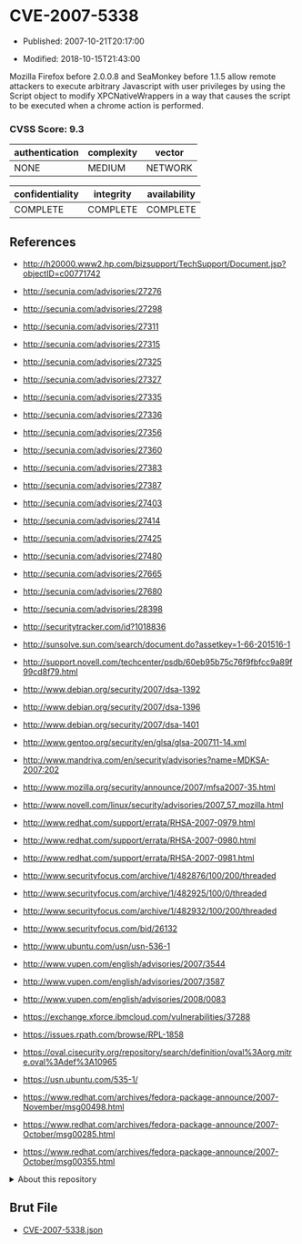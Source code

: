 # CVE-2007-5338

- Published: 2007-10-21T20:17:00

- Modified: 2018-10-15T21:43:00

Mozilla Firefox before 2.0.0.8 and SeaMonkey before 1.1.5 allow remote attackers to execute arbitrary Javascript with user privileges by using the Script object to modify XPCNativeWrappers in a way that causes the script to be executed when a chrome action is performed.

### CVSS Score: **9.3**

| authentication | complexity | vector |
| --- | --- | --- |
| NONE | MEDIUM | NETWORK |

| confidentiality | integrity | availability |
| --- | --- | --- |
| COMPLETE | COMPLETE | COMPLETE |

## References

* http://h20000.www2.hp.com/bizsupport/TechSupport/Document.jsp?objectID=c00771742

* http://secunia.com/advisories/27276

* http://secunia.com/advisories/27298

* http://secunia.com/advisories/27311

* http://secunia.com/advisories/27315

* http://secunia.com/advisories/27325

* http://secunia.com/advisories/27327

* http://secunia.com/advisories/27335

* http://secunia.com/advisories/27336

* http://secunia.com/advisories/27356

* http://secunia.com/advisories/27360

* http://secunia.com/advisories/27383

* http://secunia.com/advisories/27387

* http://secunia.com/advisories/27403

* http://secunia.com/advisories/27414

* http://secunia.com/advisories/27425

* http://secunia.com/advisories/27480

* http://secunia.com/advisories/27665

* http://secunia.com/advisories/27680

* http://secunia.com/advisories/28398

* http://securitytracker.com/id?1018836

* http://sunsolve.sun.com/search/document.do?assetkey=1-66-201516-1

* http://support.novell.com/techcenter/psdb/60eb95b75c76f9fbfcc9a89f99cd8f79.html

* http://www.debian.org/security/2007/dsa-1392

* http://www.debian.org/security/2007/dsa-1396

* http://www.debian.org/security/2007/dsa-1401

* http://www.gentoo.org/security/en/glsa/glsa-200711-14.xml

* http://www.mandriva.com/en/security/advisories?name=MDKSA-2007:202

* http://www.mozilla.org/security/announce/2007/mfsa2007-35.html

* http://www.novell.com/linux/security/advisories/2007_57_mozilla.html

* http://www.redhat.com/support/errata/RHSA-2007-0979.html

* http://www.redhat.com/support/errata/RHSA-2007-0980.html

* http://www.redhat.com/support/errata/RHSA-2007-0981.html

* http://www.securityfocus.com/archive/1/482876/100/200/threaded

* http://www.securityfocus.com/archive/1/482925/100/0/threaded

* http://www.securityfocus.com/archive/1/482932/100/200/threaded

* http://www.securityfocus.com/bid/26132

* http://www.ubuntu.com/usn/usn-536-1

* http://www.vupen.com/english/advisories/2007/3544

* http://www.vupen.com/english/advisories/2007/3587

* http://www.vupen.com/english/advisories/2008/0083

* https://exchange.xforce.ibmcloud.com/vulnerabilities/37288

* https://issues.rpath.com/browse/RPL-1858

* https://oval.cisecurity.org/repository/search/definition/oval%3Aorg.mitre.oval%3Adef%3A10965

* https://usn.ubuntu.com/535-1/

* https://www.redhat.com/archives/fedora-package-announce/2007-November/msg00498.html

* https://www.redhat.com/archives/fedora-package-announce/2007-October/msg00285.html

* https://www.redhat.com/archives/fedora-package-announce/2007-October/msg00355.html

<details>
<summary>About this repository</summary> 

  This repository is part of the project [Live Hack CVE](https://github.com/Live-Hack-CVE). Main website can be found [www.live-hack.org](https://www.live-hack.org) 
  
  Made by [Sn0wAlice](https://github.com/Sn0wAlice) for the people that care about security and need to have a feed of the latest CVEs. Hope you enjoy it, don't forget to star the repo and follow me on [Twitter](https://twitter.com/Sn0wAlice) and [Github](https://github.com/Sn0wAlice). And that is my [personnal website](https://www.alice-snow.me/)

  - [Home Page](https://github.com/Live-Hack-CVE)
  - [Framework](https://github.com/Live-Hack-CVE/cve-framework)
  - [CVE database](https://github.com/Live-Hack-CVE/full_database)
  - [Changelog](https://github.com/Live-Hack-CVE/Changelog)
</details>

## Brut File

* [CVE-2007-5338.json](https://raw.githubusercontent.com/Live-Hack-CVE/full_database/main/cves/2007/CVE-2007-5338.json)

